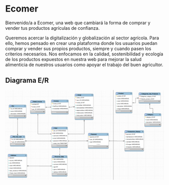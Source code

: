 # Ecomer

Bienvenido/a a Ecomer, una web que cambiará la forma de comprar y vender tus productos agrículas de confianza.

Queremos acercar la digitalización y globalización al sector agrícola. Para ello, hemos pensado en crear una plataforma 
donde los usuarios puedan comprar y vender sus propios productos, siempre y cuando pasen los criterios necesarios. 
Nos enfocamos en la calidad, sostenibilidad y ecología de los productos expuestos en nuestra web para mejorar la salud 
alimenticia de nuestros usuarios como apoyar el trabajo del buen agricultor.

## Diagrama E/R

![Diagrama ER](img/diagrama_ER.png)
